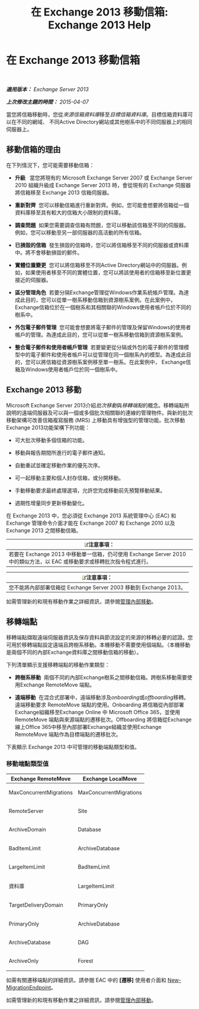 ﻿---
title: '在 Exchange 2013 移動信箱: Exchange 2013 Help'
TOCTitle: 在 Exchange 2013 移動信箱
ms:assetid: 9c0a0bc9-2a39-4cf0-aa6e-6e5ef3fd38b5
ms:mtpsurl: https://technet.microsoft.com/zh-tw/library/JJ150543(v=EXCHG.150)
ms:contentKeyID: 50473809
ms.date: 05/21/2018
mtps_version: v=EXCHG.150
ms.translationtype: MT
---

# 在 Exchange 2013 移動信箱

 

_**適用版本：** Exchange Server 2013_

_**上次修改主題的時間：** 2015-04-07_

當您將信箱移動時，您從*來源信箱資料庫*移至*目標信箱資料庫*。目標信箱資料庫可以在不同的網域、 不同Active Directory網站或其他樹系中的不同伺服器上的相同伺服器上。

## 移動信箱的理由

在下列情況下，您可能需要移動信箱：

  - **升級**   當您將現有的 Microsoft Exchange Server 2007 或 Exchange Server 2010 組織升級成 Exchange Server 2013 時，會從現有的 Exchange 伺服器將信箱移至 Exchange 2013 信箱伺服器。

  - **重新對齊**  您可以移動信箱進行重新對齊。例如，您可能會想要將信箱從一個資料庫移至具有較大的信箱大小限制的資料庫。

  - **調查問題**  如果您需要調查信箱有問題，您可以移動該信箱至不同的伺服器。例如，您可以移動至另一部伺服器的高活動的所有信箱。

  - **已損毀的信箱**  發生損毀的信箱時，您可以將信箱移至不同的伺服器或資料庫中。將不會移動損毀的郵件。

  - **實體位置變更**  您可以將信箱移至不同Active Directory網站中的伺服器。例如，如果使用者移至不同的實體位置，您可以將該使用者的信箱移至新位置更接近的伺服器。

  - **區分管理角色**  若要分隔Exchange管理從Windows作業系統帳戶管理。為達成此目的，您可以從單一樹系移動信箱到資源樹系案例。在此案例中， Exchange信箱位於在一個樹系和其相關聯的Windows使用者帳戶位於不同的樹系中。

  - **外包電子郵件管理**  您可能會想要將電子郵件的管理及保留Windows的使用者帳戶的管理。為達成此目的，您可以從單一樹系移動信箱到資源樹系案例。

  - **整合電子郵件和使用者帳戶管理**  若要變更從分隔或外包的電子郵件的管理模型中的電子郵件和使用者帳戶可以從管理在同一個樹系內的模型。為達成此目的，您可以將信箱從資源樹系案例移至單一樹系。在此案例中， Exchange信箱及Windows使用者帳戶位於同一個樹系中。

## Exchange 2013 移動

Microsoft Exchange Server 2013介紹*批次移動*與*移轉端點*的概念。移轉端點所說明的遠端伺服器及可以與一個或多個批次相關聯的連線的管理物件。與新的批次移動架構可改善信箱複寫服務 (MRS) 上移動具有增強型的管理功能。批次移動Exchange 2013功能架構下列功能：

  - 可大批次移動多個信箱的功能。

  - 移動與報告期間所進行的電子郵件通知。

  - 自動重試並確定移動作業的優先次序。

  - 可一起移動主要和個人封存信箱，或分開移動。

  - 手動移動要求最終處理選項，允許您完成移動前先預覽移動結果。

  - 週期性增量同步更新移動變化。

在 Exchange 2013 中，您必須從 Exchange 2013 系統管理中心 (EAC) 和 Exchange 管理命令介面才能在 Exchange 2007 和 Exchange 2010 以及 Exchange 2013 之間移動信箱。

<table>
<thead>
<tr class="header">
<th><img src="images/Bb124558.note(EXCHG.150).gif" title="注意事項" alt="注意事項" />注意事項：</th>
</tr>
</thead>
<tbody>
<tr class="odd">
<td>若要在 Exchange 2013 中移動單一信箱，仍可使用 Exchange Server 2010 中的類似方法，以 EAC 或移動要求或移轉批次指令程式進行。</td>
</tr>
</tbody>
</table>


<table>
<thead>
<tr class="header">
<th><img src="images/Bb124558.note(EXCHG.150).gif" title="注意事項" alt="注意事項" />注意事項：</th>
</tr>
</thead>
<tbody>
<tr class="odd">
<td>您不能將內部部署信箱從 Exchange Server 2003 移動到 Exchange 2013。</td>
</tr>
</tbody>
</table>


如需管理新的和現有移動作業之詳細資訊，請參閱[管理內部移動](manage-on-premises-moves-exchange-2013-help.md)。

## 移轉端點

移轉端點擷取遠端伺服器資訊及保存資料與節流設定的來源的移轉必要的認證。您可用於移轉端點設定遠端且跨樹系移動。本機移動不需要使用個端點。（本機移動是兩個不同的內部Exchange資料庫之間移動信箱的移動）。

下列清單顯示支援移轉端點的移動作業類型：

  - **跨樹系移動**  兩個不同的內部Exchange樹系之間移動信箱。跨樹系移動需要使用Exchange RemoteMove 端點。

  - **遠端移動**  在混合式部署中，遠端移動涉及*onboarding*或*offboarding*移轉。遠端移動要求 RemoteMove 端點的使用。Onboarding 將信箱從內部部署Exchange組織移至Exchange Online 中 Microsoft Office 365，並使用 RemoteMove 端點與來源端點的遷移批次。Offboarding 將信箱從Exchange線上Office 365中移至內部部署Exchange組織並使用Exchange RemoteMove 端點作為目標端點的遷移批次。

下表顯示 Exchange 2013 中可管理的移動端點類型和值。

### 移動端點類型值

<table>
<colgroup>
<col style="width: 50%" />
<col style="width: 50%" />
</colgroup>
<thead>
<tr class="header">
<th>Exchange RemoteMove</th>
<th>Exchange LocalMove</th>
</tr>
</thead>
<tbody>
<tr class="odd">
<td><p>MaxConcurrentMigrations</p></td>
<td><p>MaxConcurrentMigrations</p></td>
</tr>
<tr class="even">
<td><p>RemoteServer</p></td>
<td><p>Site</p></td>
</tr>
<tr class="odd">
<td><p>ArchiveDomain</p></td>
<td><p>Database</p></td>
</tr>
<tr class="even">
<td><p>BadItemLimit</p></td>
<td><p>ArchiveDatabase</p></td>
</tr>
<tr class="odd">
<td><p>LargeItemLimit</p></td>
<td><p>BadItemLimit</p></td>
</tr>
<tr class="even">
<td><p>資料庫</p></td>
<td><p>LargeItemLimit</p></td>
</tr>
<tr class="odd">
<td><p>TargetDeliveryDomain</p></td>
<td><p>PrimaryOnly</p></td>
</tr>
<tr class="even">
<td><p>PrimaryOnly</p></td>
<td><p>ArchiveDatabase</p></td>
</tr>
<tr class="odd">
<td><p>ArchiveDatabase</p></td>
<td><p>DAG</p></td>
</tr>
<tr class="even">
<td><p>ArchiveOnly</p></td>
<td><p>Forest</p></td>
</tr>
</tbody>
</table>


如需有關遷移端點的詳細資訊，請參閱 EAC 中的 **\[遷移\]** 使用者介面和 [New-MigrationEndpoint](https://technet.microsoft.com/zh-tw/library/jj218611\(v=exchg.150\))。

如需管理新的和現有移動作業之詳細資訊，請參閱[管理內部移動](manage-on-premises-moves-exchange-2013-help.md)。

